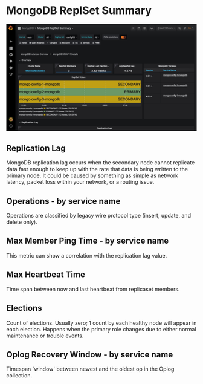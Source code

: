 # MongoDB ReplSet Summary

![image](../_images/PMM_MongoDB_ReplSet_Summary.jpg)

## Replication Lag

MongoDB replication lag occurs when the secondary node cannot replicate data fast enough to keep up with the rate that data is being written to the primary node. It could be caused by something as simple as network latency, packet loss within your network, or a routing issue.

## Operations - by service name

Operations are classified by legacy wire protocol type (insert, update, and delete only).

## Max Member Ping Time - by service name

This metric can show a correlation with the replication lag value.

## Max Heartbeat Time

Time span between now and last heartbeat from replicaset members.

## Elections

Count of elections. Usually zero; 1 count by each healthy node will appear in each election. Happens when the primary role changes due to either normal maintenance or trouble events.

## Oplog Recovery Window - by service name

Timespan 'window' between newest and the oldest op in the Oplog collection.

